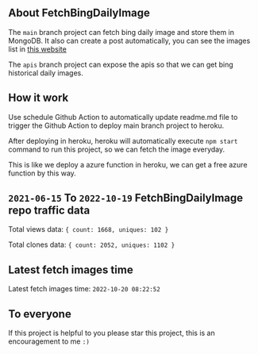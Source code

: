 ## About FetchBingDailyImage

The `main` branch project can fetch bing daily image and store them in MongoDB.
It also can create a post automatically, you can see the images list in [this website](https://oursalbum.netlify.app)

The `apis` branch project can expose the apis so that we can get bing historical daily images.

## How it work

Use schedule Github Action to automatically update readme.md file to trigger the Github Action to deploy main branch project to heroku.

After deploying in heroku, heroku will automatically execute `npm start` command to run this project, so we can fetch the image everyday.

This is like we deploy a azure function in heroku, we can get a free azure function by this way.

## `2021-06-15` To `2022-10-19` FetchBingDailyImage repo traffic data

Total views data: `{ count: 1668, uniques: 102 }`

Total clones data: `{ count: 2052, uniques: 1102 }`

## Latest fetch images time

Latest fetch images time: `2022-10-20 08:22:52`

## To everyone

If this project is helpful to you please star this project, this is an encouragement to me `:)`



